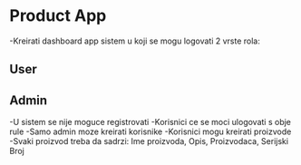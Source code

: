 # Product App

-Kreirati dashboard app sistem u koji se mogu logovati 2 vrste rola:
## User
## Admin
-U sistem se nije moguce registrovati
-Korisnici ce se moci ulogovati s obje rule
-Samo admin moze kreirati korisnike
-Korisnici mogu kreirati proizvode
-Svaki proizvod treba da sadrzi: Ime proizvoda, Opis, Proizvodaca, Serijski Broj
